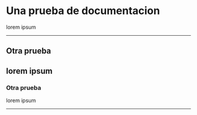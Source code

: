 # Una prueba de documentacion
lorem ipsum
___
## Otra prueba
lorem ipsum
---
### Otra prueba
lorem ipsum
***